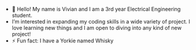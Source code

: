 - 👋 Hello! My name is Vivian and I am a 3rd year Electrical Engineering student. 
-  I’m interested in expanding my coding skills in a wide variety of project. I love learning new things
  and I am open to diving into any kind of new project!
- ⚡ Fun fact: I have a Yorkie named Whisky 

<!---
whivi/whivi is a ✨ special ✨ repository because its `README.md` (this file) appears on your GitHub profile.
You can click the Preview link to take a look at your changes.
--->
